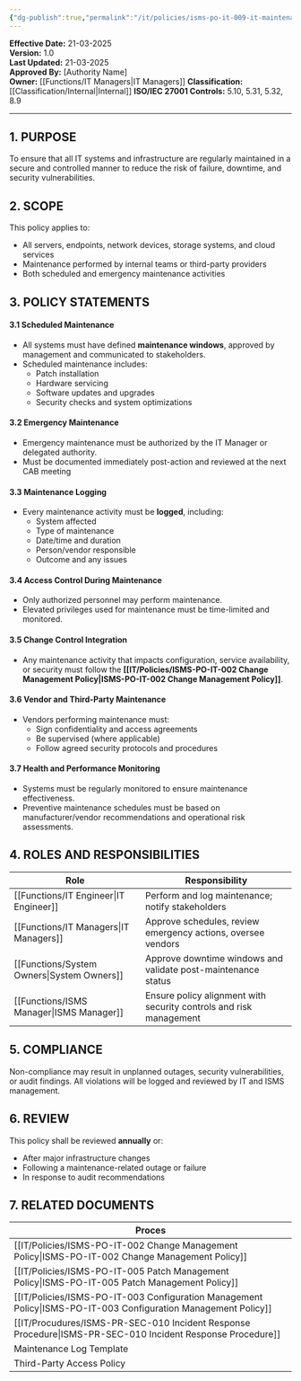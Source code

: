 ```yaml
---
{"dg-publish":true,"permalink":"/it/policies/isms-po-it-009-it-maintenance-policy/","tags":["policy","maintenance"],"noteIcon":"default"}
---
```


**Effective Date:** 21-03-2025  
**Version:** 1.0  
**Last Updated:** 21-03-2025  
**Approved By:** [Authority Name]  
**Owner:** [[Functions/IT Managers\|IT Managers]]
**Classification:** [[Classification/Internal\|Internal]]
**ISO/IEC 27001 Controls:** 5.10, 5.31, 5.32, 8.9

---
## **1. PURPOSE**  
To ensure that all IT systems and infrastructure are regularly maintained in a secure and controlled manner to reduce the risk of failure, downtime, and security vulnerabilities.
## **2. SCOPE**
This policy applies to:
- All servers, endpoints, network devices, storage systems, and cloud services
- Maintenance performed by internal teams or third-party providers
- Both scheduled and emergency maintenance activities
 
## **3. POLICY STATEMENTS** 
 
#### 3.1 Scheduled Maintenance
- All systems must have defined **maintenance windows**, approved by management and communicated to stakeholders.
- Scheduled maintenance includes:
    - Patch installation
    - Hardware servicing
    - Software updates and upgrades
    - Security checks and system optimizations
#### 3.2 Emergency Maintenance
- Emergency maintenance must be authorized by the IT Manager or delegated authority.
- Must be documented immediately post-action and reviewed at the next CAB meeting
#### 3.3 Maintenance Logging
- Every maintenance activity must be **logged**, including:
    - System affected
    - Type of maintenance
    - Date/time and duration
    - Person/vendor responsible
    - Outcome and any issues
#### 3.4 Access Control During Maintenance
- Only authorized personnel may perform maintenance.
- Elevated privileges used for maintenance must be time-limited and monitored.
#### 3.5 Change Control Integration
- Any maintenance activity that impacts configuration, service availability, or security must follow the **[[IT/Policies/ISMS-PO-IT-002 Change Management Policy\|ISMS-PO-IT-002 Change Management Policy]]**.

#### 3.6 Vendor and Third-Party Maintenance
- Vendors performing maintenance must:
    - Sign confidentiality and access agreements
    - Be supervised (where applicable)
    - Follow agreed security protocols and procedures
#### 3.7 Health and Performance Monitoring
- Systems must be regularly monitored to ensure maintenance effectiveness.
- Preventive maintenance schedules must be based on manufacturer/vendor recommendations and operational risk assessments.

## **4. ROLES AND RESPONSIBILITIES**

| **Role**          | **Responsibility**                                                 |
| ----------------- | ------------------------------------------------------------------ |
| [[Functions/IT Engineer\|IT Engineer]]   | Perform and log maintenance; notify stakeholders                   |
| [[Functions/IT Managers\|IT Managers]]    | Approve schedules, review emergency actions, oversee vendors       |
| [[Functions/System Owners\|System Owners]] | Approve downtime windows and validate post-maintenance status      |
| [[Functions/ISMS Manager\|ISMS Manager]]  | Ensure policy alignment with security controls and risk management |
## **5. COMPLIANCE**  
Non-compliance may result in unplanned outages, security vulnerabilities, or audit findings. All violations will be logged and reviewed by IT and ISMS management.
## **6. REVIEW**  
This policy shall be reviewed **annually** or:
- After major infrastructure changes
- Following a maintenance-related outage or failure
- In response to audit recommendations
## 7. RELATED DOCUMENTS  

| Proces                                             |
| -------------------------------------------------- |
| [[IT/Policies/ISMS-PO-IT-002 Change Management Policy\|ISMS-PO-IT-002 Change Management Policy]]        |
| [[IT/Policies/ISMS-PO-IT-005 Patch Management Policy\|ISMS-PO-IT-005 Patch Management Policy]]          |
| [[IT/Policies/ISMS-PO-IT-003 Configuration Management Policy\|ISMS-PO-IT-003 Configuration Management Policy]] |
| [[IT/Procudures/ISMS-PR-SEC-010 Incident Response Procedure\|ISMS-PR-SEC-010 Incident Response Procedure]]    |
| Maintenance Log Template                           |
| Third-Party Access Policy                          |










